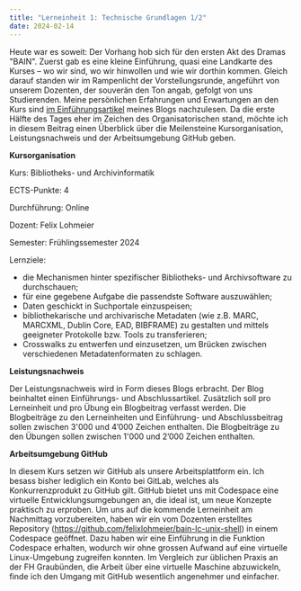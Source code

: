 ```yaml
---
title: "Lerneinheit 1: Technische Grundlagen 1/2"
date: 2024-02-14
---
```


Heute war es soweit: Der Vorhang hob sich für den ersten Akt des Dramas "BAIN". Zuerst gab es eine kleine Einführung, quasi eine Landkarte des Kurses – wo wir sind, wo wir hinwollen und wie wir dorthin kommen. Gleich darauf standen wir im Rampenlicht der Vorstellungsrunde, angeführt von unserem Dozenten, der souverän den Ton angab, gefolgt von uns Studierenden. Meine persönlichen Erfahrungen und Erwartungen an den Kurs sind [im Einführungsartikel](https://jonasbracchi.github.io/bain-lerntagebuch/2024/02/14/einfuehrung.html) meines Blogs nachzulesen. Da die erste Hälfte des Tages eher im Zeichen des Organisatorischen stand, möchte ich in diesem Beitrag einen  Überblick über die Meilensteine Kursorganisation, Leistungsnachweis und der Arbeitsumgebung GitHub geben.

**Kursorganisation**

Kurs: Bibliotheks- und Archivinformatik

ECTS-Punkte: 4

Durchführung: Online

Dozent: Felix Lohmeier

Semester: Frühlingssemester 2024

Lernziele:
- die Mechanismen hinter spezifischer Bibliotheks- und Archivsoftware zu durchschauen;
- für eine gegebene Aufgabe die passendste Software auszuwählen;
- Daten geschickt in Suchportale einzuspeisen;
- bibliothekarische und archivarische Metadaten (wie z.B. MARC, MARCXML, Dublin Core, EAD, BIBFRAME) zu gestalten und mittels geeigneter Protokolle bzw. Tools zu transferieren;
- Crosswalks zu entwerfen und einzusetzen, um Brücken zwischen verschiedenen Metadatenformaten zu schlagen.

**Leistungsnachweis**

Der Leistungsnachweis wird in Form dieses Blogs erbracht. Der Blog beinhaltet einen Einführungs- und Abschlussartikel. Zusätzlich soll pro Lerneinheit und pro Übung ein Blogbeitrag verfasst werden. Die Blogbeiträge zu den Lerneinheiten und Einführung- und Abschlussbeitrag sollen zwischen 3'000 und 4’000 Zeichen enthalten. Die Blogbeiträge zu den Übungen sollen zwischen 1'000 und 2’000 Zeichen enthalten.

**Arbeitsumgebung GitHub**

In diesem Kurs setzen wir GitHub als unsere Arbeitsplattform ein. Ich besass bisher lediglich ein Konto bei GitLab, welches als Konkurrenzprodukt zu GitHub gilt. GitHub bietet uns mit Codespace eine virtuelle Entwicklungsumgebungen an, die ideal ist, um neue Konzepte praktisch zu erproben. Um uns auf die kommende Lerneinheit am Nachmittag vorzubereiten, haben wir ein vom Dozenten erstelltes Repository (https://github.com/felixlohmeier/bain-lc-unix-shell) in einem Codespace geöffnet. Dazu haben wir eine Einführung in die Funktion Codespace erhalten, wodurch wir ohne grossen Aufwand auf eine virtuelle Linux-Umgebung zugreifen konnten. Im Vergleich zur üblichen Praxis an der FH Graubünden, die Arbeit über eine virtuelle Maschine abzuwickeln, finde ich den Umgang mit GitHub wesentlich angenehmer und einfacher.

